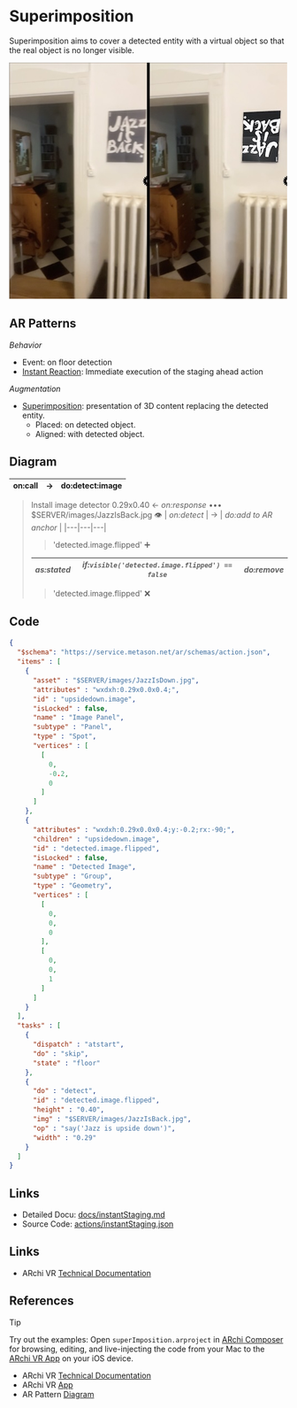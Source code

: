 # Superimposition

Superimposition aims to cover a detected entity with a virtual object so that the real object is no longer visible.

![screen 1](docs/images/screens.jpg)

## AR Patterns

_Behavior_
* Event: on floor detection
* [Instant Reaction](https://github.com/ARpatterns/catalog/blob/main/behavioral-patterns/instant-reaction.md): Immediate execution of the staging ahead action

_Augmentation_
* [Superimposition](https://github.com/ARpatterns/catalog/blob/main/augmentation-patterns/superimposition.md): presentation of 3D content replacing the detected entity.
  * Placed: on detected object.
  * Aligned: with detected object.

## Diagram

 | on:call |  &rarr; | do:detect:image |
 |---|---|---|
 
> Install image detector 0.29x0.40 &larr; _on:response_  •••  $SERVER/images/JazzIsBack.jpg 👁
> | _on:detect_ | &rarr; | _do:add to AR anchor_ |
> |---|---|---|
> 
>> 'detected.image.flipped' ➕
> 
> | _as:stated_ | _if:`visible('detected.image.flipped') == false`_ | _do:remove_ |
> |---|---|---|
> 
>> 'detected.image.flipped' ❌


## Code

```json
{
  "$schema": "https://service.metason.net/ar/schemas/action.json",
  "items" : [
    {
      "asset" : "$SERVER/images/JazzIsDown.jpg",
      "attributes" : "wxdxh:0.29x0.0x0.4;",
      "id" : "upsidedown.image",
      "isLocked" : false,
      "name" : "Image Panel",
      "subtype" : "Panel",
      "type" : "Spot",
      "vertices" : [
        [
          0,
          -0.2,
          0
        ]
      ]
    },
    {
      "attributes" : "wxdxh:0.29x0.0x0.4;y:-0.2;rx:-90;",
      "children" : "upsidedown.image",
      "id" : "detected.image.flipped",
      "isLocked" : false,
      "name" : "Detected Image",
      "subtype" : "Group",
      "type" : "Geometry",
      "vertices" : [
        [
          0,
          0,
          0
        ],
        [
          0,
          0,
          1
        ]
      ]
    }
  ],
  "tasks" : [
    {
      "dispatch" : "atstart",
      "do" : "skip",
      "state" : "floor"
    },
    {
      "do" : "detect",
      "id" : "detected.image.flipped",
      "height" : "0.40",
      "img" : "$SERVER/images/JazzIsBack.jpg",
      "op" : "say('Jazz is upside down')",
      "width" : "0.29"
    }
  ]
}
```

## Links

* Detailed Docu: [docs/instantStaging.md](docs/instantStaging.md)
* Source Code: [actions/instantStaging.json](actions/instantStaging.json)
## Links
- ARchi VR [Technical Documentation](https://service.metason.net/ar/docu/)

## References

> [!TIP]
> Try out the examples: Open `superImposition.arproject` in [ARchi Composer](https://service.metason.net/ar/docu/#archi-composer) for browsing, editing, and live-injecting the code from your Mac to the [ARchi VR App](https://archi.metason.net) on your iOS device.

- ARchi VR [Technical Documentation](https://service.metason.net/ar/docu/)
- ARchi VR [App](https://archi.metason.net)
- AR Pattern [Diagram](https://github.com/ARpatterns/diagram)